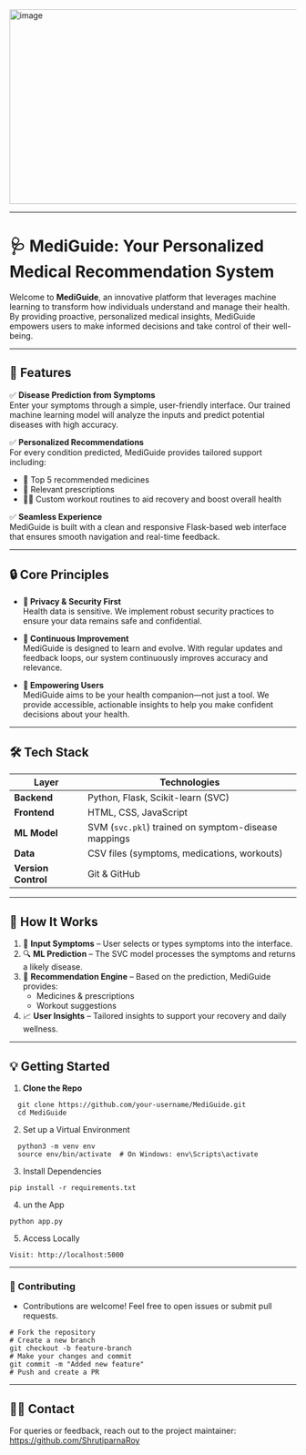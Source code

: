<img width="1312" height="342" alt="image" src="https://github.com/user-attachments/assets/fb2a4853-795f-4be9-a6e4-060ae1dd1405" />

---

# 🩺 MediGuide: Your Personalized Medical Recommendation System

Welcome to **MediGuide**, an innovative platform that leverages machine learning to transform how individuals understand and manage their health. By providing proactive, personalized medical insights, MediGuide empowers users to make informed decisions and take control of their well-being.

---

## 🚀 Features

✅ **Disease Prediction from Symptoms**  
Enter your symptoms through a simple, user-friendly interface. Our trained machine learning model will analyze the inputs and predict potential diseases with high accuracy.

✅ **Personalized Recommendations**  
For every condition predicted, MediGuide provides tailored support including:
- 🧪 Top 5 recommended medicines  
- 📄 Relevant prescriptions  
- 🧘‍♂️ Custom workout routines to aid recovery and boost overall health  

✅ **Seamless Experience**  
MediGuide is built with a clean and responsive Flask-based web interface that ensures smooth navigation and real-time feedback.

---

## 🔒 Core Principles

- **🔐 Privacy & Security First**  
  Health data is sensitive. We implement robust security practices to ensure your data remains safe and confidential.

- **🔁 Continuous Improvement**  
  MediGuide is designed to learn and evolve. With regular updates and feedback loops, our system continuously improves accuracy and relevance.

- **🙌 Empowering Users**  
  MediGuide aims to be your health companion—not just a tool. We provide accessible, actionable insights to help you make confident decisions about your health.

---

## 🛠️ Tech Stack

| Layer        | Technologies                        |
|--------------|--------------------------------------|
| **Backend**  | Python, Flask, Scikit-learn (SVC)    |
| **Frontend** | HTML, CSS, JavaScript                |
| **ML Model** | SVM (`svc.pkl`) trained on symptom-disease mappings |
| **Data**     | CSV files (symptoms, medications, workouts) |
| **Version Control** | Git & GitHub                  |

---

## 🧠 How It Works

1. 📝 **Input Symptoms** – User selects or types symptoms into the interface.
2. 🔍 **ML Prediction** – The SVC model processes the symptoms and returns a likely disease.
3. 💊 **Recommendation Engine** – Based on the prediction, MediGuide provides:
   - Medicines & prescriptions
   - Workout suggestions
4. 📈 **User Insights** – Tailored insights to support your recovery and daily wellness.

---

## 💡 Getting Started

1. **Clone the Repo**
 ```
   git clone https://github.com/your-username/MediGuide.git
   cd MediGuide
```
   
2. Set up a Virtual Environment
```
  python3 -m venv env
  source env/bin/activate  # On Windows: env\Scripts\activate
```

3. Install Dependencies
```
pip install -r requirements.txt
```

4. un the App
```
python app.py
```

5. Access Locally
```
Visit: http://localhost:5000
```
---
### 🤝 Contributing
- Contributions are welcome! Feel free to open issues or submit pull requests.
```
# Fork the repository
# Create a new branch
git checkout -b feature-branch
# Make your changes and commit
git commit -m "Added new feature"
# Push and create a PR
```

---

## 🙋‍♀️ Contact
For queries or feedback, reach out to the project maintainer:
https://github.com/ShrutiparnaRoy
